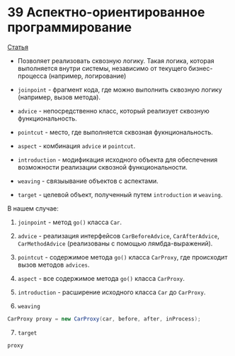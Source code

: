 # 39 Аспектно-ориентированное программирование

[Статья](http://www.finecosoft.ru/spring-aop)

* Позволяет реализовать сквозную логику. Такая логика, которая выполняется внутри системы, независимо от текущего бизнес-процесса (например, логирование)

* `joinpoint` - фрагмент кода, где можно выполнить сквозную логику (например, вызов метода).

* `advice` - непосредственно класс, который реализует сквозную функциональность.

* `pointcut` - место, где выполняется сквозная фукнциональность.

* `aspect` - комбинация `advice` и `pointcut`.

* `introduction` - модификация исходного объекта для обеспечения возможности реализации сквозной функциональности.

* `weaving` - связыывание объектов с аспектами.

* `target` - целевой объект, полученный путем `introduction` и `weaving`.

В нашем случае:

1. `joinpoint` - метод `go()` класса `Car`.

2. `advice` - реализация интерфейсов `CarBeforeAdvice`, `CarAfterAdvice`, `CarMethodAdvice` (реализованы с помощью лямбда-выражений).

3. `pointcut` - содержимое метода `go()` класса `CarProxy`, где происходит вызов методов `advices`.

4. `aspect` - все содержимое метода `go()` класса `CarProxy`.

5. `introduction` - расширение исходного класса `Car` до `CarProxy`.

6. `weaving`

```JAVA
CarProxy proxy = new CarProxy(car, before, after, inProcess);
```

7. `target`

```JAVA
proxy 
```